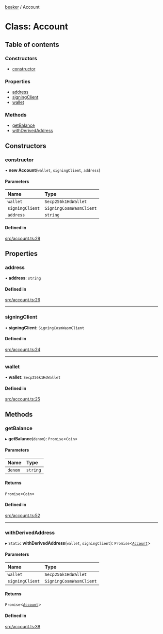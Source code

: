 [beaker](../README.md) / Account

# Class: Account

## Table of contents

### Constructors

- [constructor](Account.md#constructor)

### Properties

- [address](Account.md#address)
- [signingClient](Account.md#signingclient)
- [wallet](Account.md#wallet)

### Methods

- [getBalance](Account.md#getbalance)
- [withDerivedAddress](Account.md#withderivedaddress)

## Constructors

### constructor

• **new Account**(`wallet`, `signingClient`, `address`)

#### Parameters

| Name | Type |
| :------ | :------ |
| `wallet` | `Secp256k1HdWallet` |
| `signingClient` | `SigningCosmWasmClient` |
| `address` | `string` |

#### Defined in

[src/account.ts:28](https://github.com/osmosis-labs/beaker/blob/213f82c/ts/beaker-console/src/account.ts#L28)

## Properties

### address

• **address**: `string`

#### Defined in

[src/account.ts:26](https://github.com/osmosis-labs/beaker/blob/213f82c/ts/beaker-console/src/account.ts#L26)

___

### signingClient

• **signingClient**: `SigningCosmWasmClient`

#### Defined in

[src/account.ts:24](https://github.com/osmosis-labs/beaker/blob/213f82c/ts/beaker-console/src/account.ts#L24)

___

### wallet

• **wallet**: `Secp256k1HdWallet`

#### Defined in

[src/account.ts:25](https://github.com/osmosis-labs/beaker/blob/213f82c/ts/beaker-console/src/account.ts#L25)

## Methods

### getBalance

▸ **getBalance**(`denom`): `Promise`<`Coin`\>

#### Parameters

| Name | Type |
| :------ | :------ |
| `denom` | `string` |

#### Returns

`Promise`<`Coin`\>

#### Defined in

[src/account.ts:52](https://github.com/osmosis-labs/beaker/blob/213f82c/ts/beaker-console/src/account.ts#L52)

___

### withDerivedAddress

▸ `Static` **withDerivedAddress**(`wallet`, `signingClient`): `Promise`<[`Account`](Account.md)\>

#### Parameters

| Name | Type |
| :------ | :------ |
| `wallet` | `Secp256k1HdWallet` |
| `signingClient` | `SigningCosmWasmClient` |

#### Returns

`Promise`<[`Account`](Account.md)\>

#### Defined in

[src/account.ts:38](https://github.com/osmosis-labs/beaker/blob/213f82c/ts/beaker-console/src/account.ts#L38)
